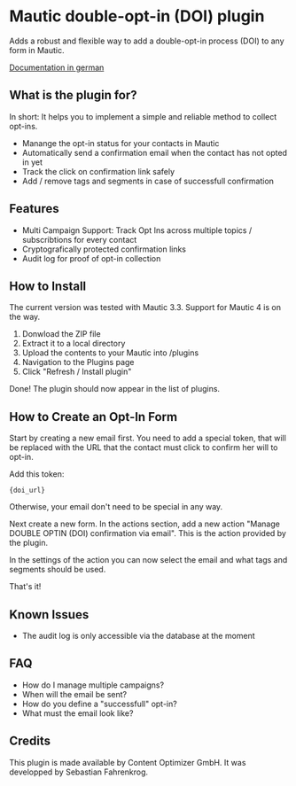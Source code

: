 # Mautic double-opt-in (DOI) plugin

Adds a robust and flexible way to add a double-opt-in process (DOI) to any form in Mautic.

[Documentation in german](https://www.content-optimizer.de/)


## What is the plugin for?

In short: It helps you to implement a simple and reliable method to collect opt-ins.

- Manange the opt-in status for your contacts in Mautic
- Automatically send a confirmation email when the contact has not opted in yet
- Track the click on confirmation link safely
- Add / remove tags and segments in case of successfull confirmation


## Features

- Multi Campaign Support: Track Opt Ins across multiple topics / subscribtions for every contact
- Cryptografically protected confirmation links
- Audit log for proof of opt-in collection


## How to Install

The current version was tested with Mautic 3.3. Support for Mautic 4 is on the way.

1. Donwload the ZIP file
2. Extract it to a local directory
3. Upload the contents to your Mautic into /plugins
4. Navigation to the Plugins page
5. Click "Refresh / Install plugin"

Done! The plugin should now appear in the list of plugins.



## How to Create an Opt-In Form

Start by creating a new email first. You need to add a special token, that will be replaced with the URL that the
contact must click to confirm her will to opt-in.

Add this token:

````
{doi_url}
````

Otherwise, your email don't need to be special in any way. 

Next create a new form. In the actions section, add a new action "Manage DOUBLE OPTIN (DOI) confirmation via email". 
This is the action provided by the plugin.

In the settings of the action you can now select the email and what tags and segments should be used.

That's it!


## Known Issues

- The audit log is only accessible via the database at the moment


## FAQ
- How do I manage multiple campaigns?
- When will the email be sent?
- How do you define a "successfull" opt-in?
- What must the email look like?


## Credits

This plugin is made available by Content Optimizer GmbH. It was developped by Sebastian Fahrenkrog.

